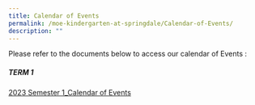 ```yaml
---
title: Calendar of Events
permalink: /moe-kindergarten-at-springdale/Calendar-of-Events/
description: ""
---
```

Please refer to the documents below to access our calendar of Events :

##### TERM 1
[2023 Semester 1_Calendar of Events](/files/2023%20Calendar%20of%20Events%20Semester%201.pdf)
